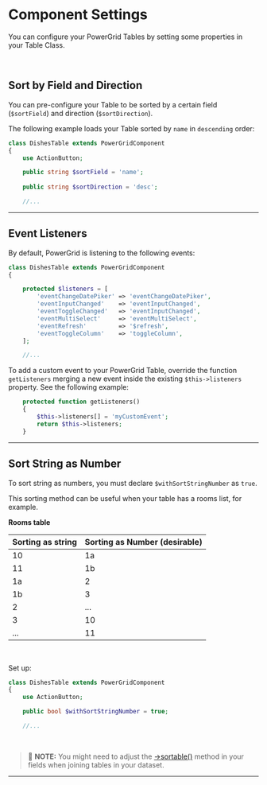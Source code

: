 # Component Settings

You can configure your PowerGrid Tables by setting some properties in your Table Class.

<br>

## Sort by Field and Direction

You can pre-configure your Table to be sorted by a certain field (`$sortField`) and direction (`$sortDirection`).

The following example loads your Table sorted by `name` in `descending` order:

```php
class DishesTable extends PowerGridComponent
{
    use ActionButton;

    public string $sortField = 'name';
    
    public string $sortDirection = 'desc';

    //...
```

---

## Event Listeners

By default, PowerGrid is listening to the following events:

```php
class DishesTable extends PowerGridComponent
{

    protected $listeners = [
        'eventChangeDatePiker' => 'eventChangeDatePiker',
        'eventInputChanged'    => 'eventInputChanged',
        'eventToggleChanged'   => 'eventInputChanged',
        'eventMultiSelect'     => 'eventMultiSelect',
        'eventRefresh'         => '$refresh',
        'eventToggleColumn'    => 'toggleColumn',
    ];

    //...
```

To add a custom event to your PowerGrid Table, override the function `getListeners` merging a new event inside the existing `$this->listeners` property. See the following example:

```php
    protected function getListeners()
    {
        $this->listeners[] = 'myCustomEvent';
        return $this->listeners;
    }
```

---

## Sort String as Number

To sort string as numbers, you must declare `$withSortStringNumber` as  `true`.

This sorting method can be useful when your table has a rooms list, for example.

**Rooms table**

| Sorting as string | Sorting as Number (desirable) |
|-----------|-----------|
| 10        | 1a        |
| 11        | 1b        |
| 1a        | 2         |
| 1b        | 3         |
| 2         | ...       |
| 3         | 10        |
| ...       | 11        |

<br/>

Set up:

```php
class DishesTable extends PowerGridComponent
{
    use ActionButton;

    public bool $withSortStringNumber = true;

    //...
```

<br/>

> 📝 **NOTE:** You might need to adjust the [->sortable()](https://livewire-powergrid.docsforge.com/main/include-columns/#sortable) method in your fields when joining tables in your dataset.

---
